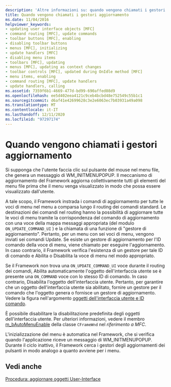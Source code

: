 ```yaml
---
description: 'Altre informazioni su: quando vengono chiamati i gestori degli aggiornamenti'
title: Quando vengono chiamati i gestori aggiornamento
ms.date: 11/04/2016
helpviewer_keywords:
- updating user interface objects [MFC]
- command routing [MFC], update commands
- toolbar buttons [MFC], enabling
- disabling toolbar buttons
- menus [MFC], initializing
- update handlers [MFC]
- disabling menu items
- toolbars [MFC], updating
- menus [MFC], updating as context changes
- toolbar controls [MFC], updated during OnIdle method [MFC]
- menu items, enabling
- command routing [MFC], update handlers
- update handlers, calling
ms.assetid: 7359f6b1-4669-477d-bd99-690affed08d9
ms.openlocfilehash: ee5d402eea4121c9ceb4bcbd48e752549c55b1c1
ms.sourcegitcommit: d6af41e42699628c3e2e6063ec7b03931a49a098
ms.translationtype: MT
ms.contentlocale: it-IT
ms.lasthandoff: 12/11/2020
ms.locfileid: "97297174"
---
```

# <a name="when-update-handlers-are-called"></a>Quando vengono chiamati i gestori aggiornamento

Si supponga che l'utente faccia clic sul pulsante del mouse nel menu file, che genera un messaggio di WM_INITMENUPOPUP. Il meccanismo di aggiornamento del Framework aggiorna collettivamente tutti gli elementi del menu file prima che il menu venga visualizzato in modo che possa essere visualizzato dall'utente.

A tale scopo, il Framework instrada i comandi di aggiornamento per tutte le voci di menu nel menu a comparsa lungo il routing dei comandi standard. Le destinazioni dei comandi nel routing hanno la possibilità di aggiornare tutte le voci di menu tramite la corrispondenza del comando di aggiornamento con una voce della mappa messaggi appropriata (del modulo `ON_UPDATE_COMMAND_UI` ) e la chiamata di una funzione di "gestore di aggiornamento". Pertanto, per un menu con sei voci di menu, vengono inviati sei comandi Update. Se esiste un gestore di aggiornamento per l'ID comando della voce di menu, viene chiamato per eseguire l'aggiornamento. In caso contrario, il Framework verifica l'esistenza di un gestore per tale ID di comando e Abilita o Disabilita la voce di menu nel modo appropriato.

Se il Framework non trova una `ON_UPDATE_COMMAND_UI` voce durante il routing dei comandi, Abilita automaticamente l'oggetto dell'interfaccia utente se è presente una `ON_COMMAND` voce con lo stesso ID di comando. In caso contrario, Disabilita l'oggetto dell'interfaccia utente. Pertanto, per garantire che un oggetto dell'interfaccia utente sia abilitato, fornire un gestore per il comando che l'oggetto genera o fornisce un gestore di aggiornamento. Vedere la figura nell'argomento [oggetti dell'interfaccia utente e ID comando](../mfc/user-interface-objects-and-command-ids.md).

È possibile disabilitare la disabilitazione predefinita degli oggetti dell'interfaccia utente. Per ulteriori informazioni, vedere il membro [m_bAutoMenuEnable](../mfc/reference/cframewnd-class.md#m_bautomenuenable) della classe `CFrameWnd` nel *riferimento a MFC*.

L'inizializzazione del menu è automatica nel Framework, che si verifica quando l'applicazione riceve un messaggio di WM_INITMENUPOPUP. Durante il ciclo inattivo, il Framework cerca i gestori degli aggiornamenti dei pulsanti in modo analogo a quanto avviene per i menu.

## <a name="see-also"></a>Vedi anche

[Procedura: aggiornare oggetti User-Interface](../mfc/how-to-update-user-interface-objects.md)
